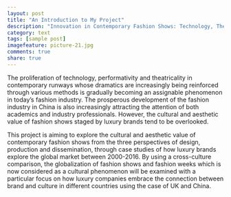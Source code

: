 ```yaml
---
layout: post
title: "An Introduction to My Project"
description: "Innovation in Contemporary Fashion Shows: Technology, Theatricality and Performativity"
category: text
tags: [sample post]
imagefeature: picture-21.jpg
comments: true
share: true
---
```


The proliferation of technology, performativity and theatricality in contemporary runways whose dramatics are increasingly being reinforced through various methods is gradually becoming an assignable phenomenon in today’s fashion industry. The prosperous development of the fashion industry in China is also increasingly attracting the attention of both academics and industry professionals. However, the cultural and aesthetic value of fashion shows staged by luxury brands tend to be overlooked.

This project is aiming to explore the cultural and aesthetic value of contemporary fashion shows from the three perspectives of design, production and dissemination, through case studies of how luxury brands explore the global market between 2000-2016. By using a cross-culture comparison, the globalization of fashion shows and fashion weeks which is now considered as a cultural phenomenon will be examined with a particular focus on how luxury companies embrace the connection between brand and culture in different countries using the case of UK and China. 


